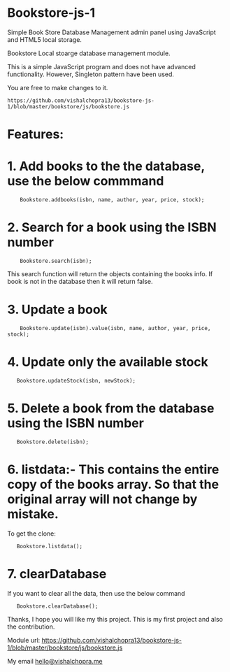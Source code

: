 # Bookstore-js-1
Simple Book Store Database Management admin panel using JavaScript and HTML5 local storage.

Bookstore Local stoarge database management module.

This is a simple JavaScript program and does not have advanced functionality. However, Singleton pattern have been used.

You are free to make changes to it.

    https://github.com/vishalchopra13/bookstore-js-1/blob/master/bookstore/js/bookstore.js

# Features:

# 1. Add books to the the database, use the below commmand

        Bookstore.addbooks(isbn, name, author, year, price, stock);
  
  
# 2. Search for a book using the ISBN number

        Bookstore.search(isbn);
  
  This search function will return the objects containing the books info. If book is not in the database then it will return false.
  
  
# 3. Update a book

        Bookstore.update(isbn).value(isbn, name, author, year, price, stock);
  
  
# 4. Update only the available stock

       Bookstore.updateStock(isbn, newStock);
  
  
# 5. Delete a book from the database using the ISBN number

       Bookstore.delete(isbn);
  
  
# 6. listdata:- This contains the entire copy of the books array. So that the original array will not change by mistake.

  To get the clone: 
  
       Bookstore.listdata();
  
  
# 7. clearDatabase

  If you want to clear all the data, then use the below command
  
       Bookstore.clearDatabase();



Thanks, I hope you will like my this project. This is my first project and also the contribution.

Module url:  https://github.com/vishalchopra13/bookstore-js-1/blob/master/bookstore/js/bookstore.js

My email hello@vishalchopra.me
